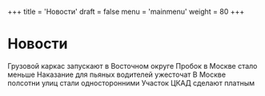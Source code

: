+++
title = 'Новости'
draft = false
menu = 'mainmenu'
weight = 80
+++

# Новости

Грузовой каркас запускают в Восточном округе
Пробок в Москве стало меньше
Наказание для пьяных водителей ужесточат
В Москве полсотни улиц стали односторонними
Участок ЦКАД сделают платным
